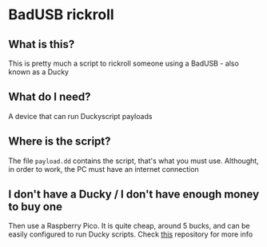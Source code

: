 # BadUSB rickroll
## What is this?
This is pretty much a script to rickroll someone using a BadUSB - also known as a Ducky
## What do I need?
A device that can run Duckyscript payloads
## Where is the script?
The file `payload.dd` contains the script, that's what you must use. Althought, in order to work, the PC must have an internet connection
## I don't have a Ducky / I don't have enough money to buy one
Then use a Raspberry Pico. It is quite cheap, around 5 bucks, and can be easily configured to run Ducky scripts. Check [this](https://github.com/dbisu/pico-ducky) repository for more info
